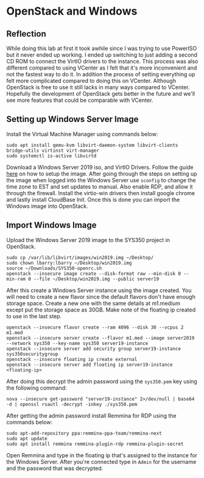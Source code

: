 # OpenStack and Windows



## Reflection

While doing this lab at first it took awhile since I was trying to use PowerISO but it never ended up working. I ended up switching to just adding a second CD ROM to connect the VirtIO drivers to the instance. This process was also different compared to using VCenter as I felt that it's more inconvenient and not the fastest way to do it. In addition the process of setting everything up felt more complicated compared to doing this on VCenter. Although OpenStack is free to use it still lacks in many ways compared to VCenter. Hopefully the development of OpenStack gets better in the future and we'll see more features that could be comparable with VCenter. 

## Setting up Windows Server Image

Install the Virtual Machine Manager using commands below:

```
sudo apt install qemu-kvm libvirt-daemon-system libvirt-clients bridge-utils virtinst virt-manager
sudo systemctl is-active libvirtd
```



Download a Windows Server 2019 iso, and VirtIO Drivers. Follow the guide [here](https://yooniks9.medium.com/openstack-create-windows-server-2016-2019-image-vmdk-part-ii-d4f24c880632) on how to setup the image. After going through the steps on setting up the image when logged into the Windows Server use `sconfig` to change the time zone to EST and set updates to manual. Also enable RDP, and allow it through the firewall. Install the virtio-win drivers then install google chrome and lastly install CloudBase Init. Once this is done you can import the Windows image into OpenStack.



##  Import Windows Image

Upload the Windows Server 2019 image to the SYS350 project in OpenStack.

```
sudo cp /var/lib/libvirt/images/win2019.img ~/Desktop/
sudo chown lbarry:lbarry ~/Desktop/win2019.img 
source ~/Downloads/SYS350-openrc.sh
openstack --insecure image create --disk-format raw --min-disk 0 --min-ram 0 --file ~/Desktop/win2019.img --public server19
```

After this create a Windows Server instance using the image created. You will need to create a new flavor since the default flavors don't have enough storage space. Create a new one with the same details at m1.medium except put the storage space as 30GB. Make note of the floating ip created to use in the last step.

```
openstack --insecure flavor create --ram 4096 --disk 30 --vcpus 2 m1.med
openstack --insecure server create --flavor m1.med --image server2019 --network sys350 --key-name sys350 server19-instance
openstack --insecure server add security group server19-instance sys350securitygroup
openstack --insecure floating ip create external
openstack --insecure server add floating ip server19-instance <floating-ip>
```

After doing this decrypt the admin password using the `sys350.pem` key using the following command:

`nova --insecure get-password "server19-instance" 2>/dev/null | base64 -d | openssl rsautl -decrypt -inkey ./sys350.pem`

After getting the admin password install Remmina for RDP using the commands below:

```
sudo apt-add-repository ppa:remmina-ppa-team/remmina-next
sudo apt update
sudo apt install remmina remmina-plugin-rdp remmina-plugin-secret
```

Open Remmina and type in the floating ip that's assigned to the instance for the Windows Server. After you're connected type in `Admin` for the username and the password that was decrypted.